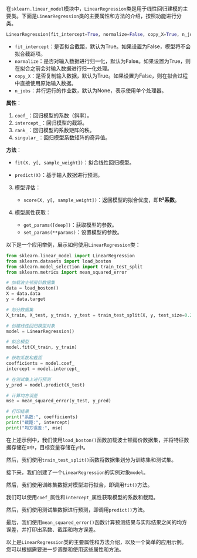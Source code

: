 在`sklearn.linear_model`模块中，`LinearRegression`类是用于线性回归建模的主要类。下面是`LinearRegression`类的主要属性和方法的介绍，按照功能进行分类。

```python
LinearRegression(fit_intercept=True, normalize=False, copy_X=True, n_jobs=None)
```
- `fit_intercept`：是否拟合截距，默认为True。如果设置为False，模型将不会拟合截距项。
- `normalize`：是否对输入数据进行归一化，默认为False。如果设置为True，则在拟合之前会对输入数据进行归一化处理。
- `copy_X`：是否复制输入数据，默认为True。如果设置为False，则在拟合过程中直接使用原始输入数据。
- `n_jobs`：并行运行的作业数，默认为None，表示使用单个处理器。


**属性**：

1. `coef_`：回归模型的系数（斜率）。
2. `intercept_`：回归模型的截距。
3. `rank_`：回归模型的系数矩阵的秩。
4. `singular_`：回归模型系数矩阵的奇异值。

**方法**：

   - `fit(X, y[, sample_weight])`：拟合线性回归模型。

   - `predict(X)`：基于输入数据进行预测。
   
3. 模型评估：
   - `score(X, y[, sample_weight])`：返回模型的拟合优度，即**R²系数**。
   
4. 模型属性获取：
   - `get_params([deep])`：获取模型的参数。
   - `set_params(**params)`：设置模型的参数。
   
以下是一个应用举例，展示如何使用`LinearRegression`类：

```python
from sklearn.linear_model import LinearRegression
from sklearn.datasets import load_boston
from sklearn.model_selection import train_test_split
from sklearn.metrics import mean_squared_error

# 加载波士顿房价数据集
data = load_boston()
X = data.data
y = data.target

# 划分数据集
X_train, X_test, y_train, y_test = train_test_split(X, y, test_size=0.2, random_state=42)

# 创建线性回归模型对象
model = LinearRegression()

# 拟合模型
model.fit(X_train, y_train)

# 获取系数和截距
coefficients = model.coef_
intercept = model.intercept_

# 在测试集上进行预测
y_pred = model.predict(X_test)

# 计算均方误差
mse = mean_squared_error(y_test, y_pred)

# 打印结果
print("系数:", coefficients)
print("截距:", intercept)
print("均方误差:", mse)
```

在上述示例中，我们使用`load_boston()`函数加载波士顿房价数据集，并将特征数据存储在`X`中，目标变量存储在`y`中。

然后，我们使用`train_test_split()`函数将数据集划分为训练集和测试集。

接下来，我们创建了一个`LinearRegression`的实例对象`model`。

然后，我们使用训练集数据对模型进行拟合，即调用`fit()`方法。

我们可以使用`coef_`属性和`intercept_`属性获取模型的系数和截距。

然后，我们使用测试集数据进行预测，即调用`predict()`方法。

最后，我们使用`mean_squared_error()`函数计算预测结果与实际结果之间的均方误差，并打印出系数、截距和均方误差。

以上是`LinearRegression`类的主要属性和方法介绍，以及一个简单的应用示例。您可以根据需要进一步调整和使用这些属性和方法。
